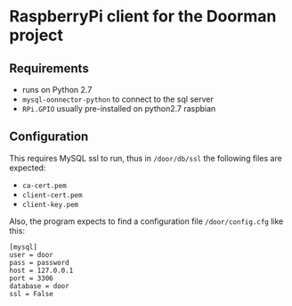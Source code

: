 # RaspberryPi client for the Doorman project

## Requirements
* runs on Python 2.7
* `mysql-oonnector-python` to connect to the sql server
* `RPi.GPIO` usually pre-installed on python2.7 raspbian

## Configuration
This requires MySQL ssl to run, thus in `/door/db/ssl` the following files are expected:

* `ca-cert.pem`
* `client-cert.pem`
* `client-key.pem`

Also, the program expects to find a configuration file `/door/config.cfg` like this:

    [mysql]
    user = door
    pass = password
    host = 127.0.0.1
    port = 3306
    database = door
    ssl = False
